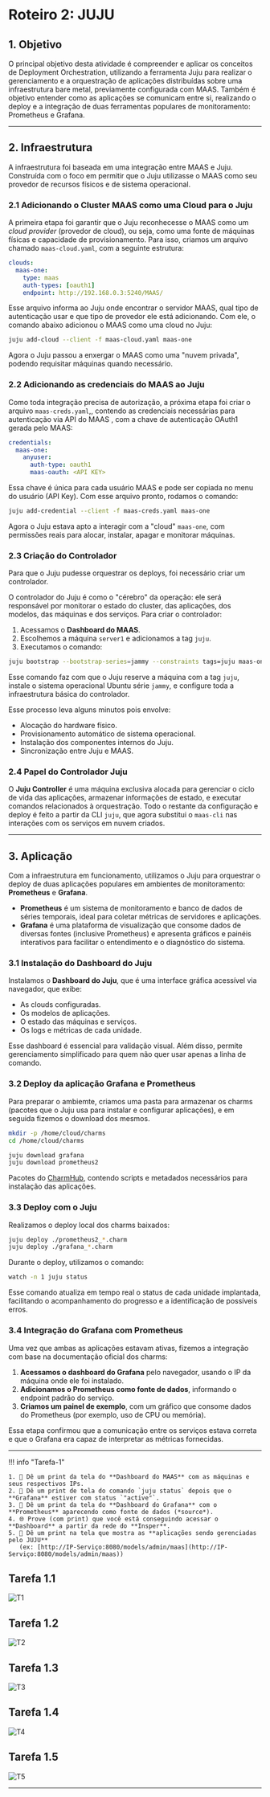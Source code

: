 # **Roteiro 2: JUJU**

## **1. Objetivo**

O principal objetivo desta atividade é compreender e aplicar os conceitos de Deployment Orchestration, utilizando a ferramenta Juju para realizar o gerenciamento e a orquestração de aplicações distribuídas sobre uma infraestrutura bare metal, previamente configurada com MAAS. Também é objetivo entender como as aplicações se comunicam entre si, realizando o deploy e a integração de duas ferramentas populares de monitoramento: Prometheus e Grafana.

---

## **2. Infraestrutura**

A infraestrutura foi baseada em uma integração entre MAAS e Juju. Construída com o foco em permitir que o Juju utilizasse o MAAS como seu provedor de recursos físicos e de sistema operacional.

### **2.1 Adicionando o Cluster MAAS como uma Cloud para o Juju**

A primeira etapa foi garantir que o Juju reconhecesse o MAAS como um *cloud provider* (provedor de cloud), ou seja, como uma fonte de máquinas físicas e capacidade de provisionamento. Para isso, criamos um arquivo chamado `maas-cloud.yaml`, com a seguinte estrutura:

```yaml
clouds:
  maas-one:
    type: maas
    auth-types: [oauth1]
    endpoint: http://192.168.0.3:5240/MAAS/
```
Esse arquivo informa ao Juju onde encontrar o servidor MAAS, qual tipo de autenticação usar e que tipo de provedor ele está adicionando.
Com ele, o comando abaixo adicionou o MAAS como uma cloud no Juju:

```bash
juju add-cloud --client -f maas-cloud.yaml maas-one
```

Agora o Juju passou a enxergar o MAAS como uma "nuvem privada", podendo requisitar máquinas quando necessário.

### **2.2 Adicionando as credenciais do MAAS ao Juju**

Como toda integração precisa de autorização, a próxima etapa foi criar o arquivo `maas-creds.yaml`,, contendo as credenciais necessárias para autenticação via API do MAAS , com a chave de autenticação OAuth1 gerada pelo MAAS:

```yaml
credentials:
  maas-one:
    anyuser:
      auth-type: oauth1
      maas-oauth: <API KEY>
```

Essa chave é única para cada usuário MAAS e pode ser copiada no menu do usuário (API Key). Com esse arquivo pronto, rodamos o comando:

```bash
juju add-credential --client -f maas-creds.yaml maas-one
```

Agora o Juju estava apto a interagir com a "cloud" `maas-one`, com permissões reais para alocar, instalar, apagar e monitorar máquinas.

### **2.3 Criação do Controlador**

Para que o Juju pudesse orquestrar os deploys, foi necessário criar um controlador.

O controlador do Juju é como o "cérebro" da operação: ele será responsável por monitorar o estado do cluster, das aplicações, dos modelos, das máquinas e dos serviços. Para criar o controlador:

1. Acessamos o **Dashboard do MAAS**.
2. Escolhemos a máquina `server1` e adicionamos a tag `juju`.
3. Executamos o comando:

```bash
juju bootstrap --bootstrap-series=jammy --constraints tags=juju maas-one maas-controller
```

Esse comando faz com que o Juju reserve a máquina com a tag `juju`, instale o sistema operacional Ubuntu série `jammy`, e configure toda a infraestrutura básica do controlador.

Esse processo leva alguns minutos pois envolve:
- Alocação do hardware físico.
- Provisionamento automático de sistema operacional.
- Instalação dos componentes internos do Juju.
- Sincronização entre Juju e MAAS.


### **2.4 Papel do Controlador Juju**

O **Juju Controller** é uma máquina exclusiva alocada para gerenciar o ciclo de vida das aplicações, armazenar informações de estado, e executar comandos relacionados à orquestração. Todo o restante da configuração e deploy é feito a partir da CLI `juju`, que agora substitui o `maas-cli` nas interações com os serviços em nuvem criados.

---

## **3. Aplicação**

Com a infraestrutura em funcionamento, utilizamos o Juju para orquestrar o deploy de duas aplicações populares em ambientes de monitoramento: **Prometheus** e **Grafana**.

- **Prometheus** é um sistema de monitoramento e banco de dados de séries temporais, ideal para coletar métricas de servidores e aplicações.
- **Grafana** é uma plataforma de visualização que consome dados de diversas fontes (inclusive Prometheus) e apresenta gráficos e painéis interativos para facilitar o entendimento e o diagnóstico do sistema.


### **3.1 Instalação do Dashboard do Juju**

Instalamos o **Dashboard do Juju**, que é uma interface gráfica acessível via navegador, que exibe:
- As clouds configuradas.
- Os modelos de aplicações.
- O estado das máquinas e serviços.
- Os logs e métricas de cada unidade.

Esse dashboard é essencial para validação visual. Além disso, permite gerenciamento simplificado para quem não quer usar apenas a linha de comando.


### **3.2 Deploy da aplicação Grafana e Prometheus**

Para preparar o ambiemte, criamos uma pasta para armazenar os charms (pacotes que o Juju usa para instalar e configurar aplicações), e em seguida fizemos o download dos mesmos.

```bash
mkdir -p /home/cloud/charms
cd /home/cloud/charms
```

```bash
juju download grafana
juju download prometheus2
```

Pacotes do [CharmHub](https://charmhub.io), contendo scripts e metadados necessários para instalação das aplicações.


### **3.3 Deploy com o Juju**

Realizamos o deploy local dos charms baixados:

```bash
juju deploy ./prometheus2_*.charm
juju deploy ./grafana_*.charm
```

Durante o deploy, utilizamos o comando:

```bash
watch -n 1 juju status
```

Esse comando atualiza em tempo real o status de cada unidade implantada, facilitando o acompanhamento do progresso e a identificação de possíveis erros.


### **3.4 Integração do Grafana com Prometheus**

Uma vez que ambas as aplicações estavam ativas, fizemos a integração com base na documentação oficial dos charms:

1. **Acessamos o dashboard do Grafana** pelo navegador, usando o IP da máquina onde ele foi instalado.
2. **Adicionamos o Prometheus como fonte de dados**, informando o endpoint padrão do serviço.
3. **Criamos um painel de exemplo**, com um gráfico que consome dados do Prometheus (por exemplo, uso de CPU ou memória).

Essa etapa confirmou que a comunicação entre os serviços estava correta e que o Grafana era capaz de interpretar as métricas fornecidas.

---

!!! info "Tarefa-1"

    1. 📸 Dê um print da tela do **Dashboard do MAAS** com as máquinas e seus respectivos IPs.  
    2. 📸 Dê um print de tela do comando `juju status` depois que o **Grafana** estiver com status `"active"`.  
    3. 📸 Dê um print da tela do **Dashboard do Grafana** com o **Prometheus** aparecendo como fonte de dados (*source*).  
    4. 🌐 Prove (com print) que você está conseguindo acessar o **Dashboard** a partir da rede do **Insper**.  
    5. 🧩 Dê um print na tela que mostra as **aplicações sendo gerenciadas pelo JUJU**  
       (ex: [http://IP-Serviço:8080/models/admin/maas](http://IP-Serviço:8080/models/admin/maas))


## Tarefa 1.1
![T1](imagens/Tarefa1_1.png)

## Tarefa 1.2
![T2](imagens/Tarefa1_2.png)

## Tarefa 1.3
![T3](imagens/tarefa1_3.png)

## Tarefa 1.4
![T4](imagens/Tarefa1_4.png)

## Tarefa 1.5
![T5](imagens/Tarefa1_5.png)

---